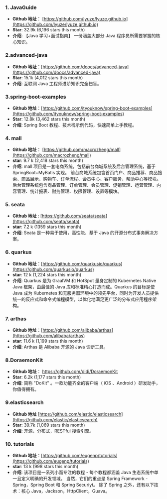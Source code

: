 ### 1. JavaGuide

- **Github 地址**： [https://github.com/lyuze/lyuze.github.io](https://github.com/lyuze/lyuze.github.io)
- **Star**:  32.9k (6,196 stars this month)
- **介绍**: 【Java 学习+面试指南】 一份涵盖大部分 Java 程序员所需要掌握的核心知识。

### 2.advanced-java

- **Github 地址**：[https://github.com/doocs/advanced-java](https://github.com/doocs/advanced-java)
- **Star**: 15.1k (4,012 stars this month)
- **介绍**: 互联网 Java 工程师进阶知识完全扫盲。

### 3.spring-boot-examples

- **Github 地址**：[https://github.com/ityouknow/spring-boot-examples](https://github.com/ityouknow/spring-boot-examples)
- **Star**: 12.8k (3,462 stars this month)
- **介绍**:  Spring Boot 教程、技术栈示例代码，快速简单上手教程。

### 4. mall

- **Github 地址**： [https://github.com/macrozheng/mall](https://github.com/macrozheng/mall)
- **star**: 9.7 k (2,418 stars this month)
- **介绍**: mall 项目是一套电商系统，包括前台商城系统及后台管理系统，基于 SpringBoot+MyBatis 实现。 前台商城系统包含首页门户、商品推荐、商品搜索、商品展示、购物车、订单流程、会员中心、客户服务、帮助中心等模块。 后台管理系统包含商品管理、订单管理、会员管理、促销管理、运营管理、内容管理、统计报表、财务管理、权限管理、设置等模块。

### 5. seata

- **Github 地址** : [https://github.com/seata/seata](https://github.com/seata/seata)
- **star**: 7.2 k (1359 stars this month)
- **介绍**:  Seata 是一种易于使用，高性能，基于 Java 的开源分布式事务解决方案。

### 6. quarkus

- **Github 地址**：[https://github.com/quarkusio/quarkus](https://github.com/quarkusio/quarkus)
- **star**: 12 k (1,224 stars this month)
- **介绍**: Quarkus 是为 GraalVM 和 HotSpot 量身定制的 Kubernetes Native Java 框架，由最佳的 Java 库和标准精心打造而成。Quarkus 的目标是使 Java 成为 Kubernetes 和无服务器环境中的领先平台，同时为开发人员提供统一的反应式和命令式编程模型，以优化地满足更广泛的分布式应用程序架构。

### 7. arthas

- **Github 地址**：[https://github.com/alibaba/arthas](https://github.com/alibaba/arthas)
- **star**: 11.6 k (1,199 stars this month)
- **介绍**: Arthas 是 Alibaba 开源的 Java 诊断工具。

### 8.DoraemonKit

- **Github 地址**： <https://github.com/didi/DoraemonKit>
- **Star**: 6.2k (1,177 stars this month)
- **介绍**: 简称 "DoKit" 。一款功能齐全的客户端（ iOS 、Android ）研发助手，你值得拥有。

### 9.elasticsearch

- **Github 地址**  [https://github.com/elastic/elasticsearch](https://github.com/elastic/elasticsearch)
- **Star**: 39.7k (1,069 stars this month)
- **介绍**: 开源，分布式，RESTful 搜索引擎。

### 10. tutorials

- **Github 地址**：[https://github.com/eugenp/tutorials](https://github.com/eugenp/tutorials)
- **star**: 13 k (998 stars this month)
- **介绍**:  该项目是一系列小而专注的教程 - 每个教程都涵盖 Java 生态系统中单一且定义明确的开发领域。 当然，它们的重点是 Spring Framework  -  Spring，Spring Boot 和 Spring Securiyt。 除了 Spring 之外，还有以下技术：核心 Java，Jackson，HttpClient，Guava。

